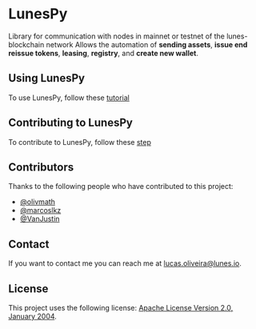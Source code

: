 # LunesPy

Library for communication with nodes in mainnet or testnet of the lunes-blockchain network
Allows the automation of **sending assets**, **issue end reissue tokens**, **leasing**, **registry**, and **create new wallet**.
<!-- 
## Prerequisites

Before you begin, ensure you have met the following requirements:
* You have installed the latest version of `python`

## Installing LunesPy

To use LunesPy, follow these steps:

Linux and macOS:
```
<install_command>
```

Windows:
```
<install_command>
``` -->

## Using LunesPy

To use LunesPy, follow these [tutorial](./docs/TUTORIAL.md)

## Contributing to LunesPy

To contribute to LunesPy, follow these [step](./docs/CONTRIBUTING.md)

## Contributors

Thanks to the following people who have contributed to this project:

* [@olivmath](https://github.com/olivmath)
* [@marcoslkz](https://github.com/marcoslkz)
* [@VanJustin](https://github.com/VanJustin)

<!---
You might want to consider using something like the [All Contributors](https://github.com/all-contributors/all-contributors) specification and its [emoji key](https://allcontributors.org/docs/en/emoji-key).
--->
## Contact

If you want to contact me you can reach me at <lucas.oliveira@lunes.io>.

## License
<!--- If you're not sure which open license to use see https://choosealicense.com/--->

This project uses the following license: [Apache License Version 2.0, January 2004](./LICENSE).
